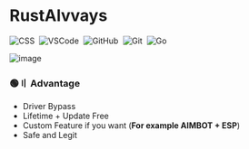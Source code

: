 # RustAlvvays
![CSS](https://img.shields.io/badge/-CSS-05122A?style=for-the-badge&logo=CSS3&logoColor=1572B6)&nbsp;
![VSCode](https://img.shields.io/badge/-Visual_Studio_Code-05122A?style=for-the-badge&logo=VisualStudioCode)&nbsp;
![GitHub](https://img.shields.io/badge/-GitHub-05122A?style=for-the-badge&logo=github)&nbsp;
![Git](https://img.shields.io/badge/-Git-05122A?style=for-the-badge&logo=git)&nbsp;
![Go](https://img.shields.io/badge/-Go-05122A?style=for-the-badge&logo=Go)&nbsp;


![image](https://github.com/dEGh0s/RustAlvvays/assets/152002399/b9cba2dc-4304-414a-b55e-13f8ced1d440)


### 🟢〢 Advantage

- Driver Bypass
- Lifetime + Update Free
- Custom Feature if you want (**For example AIMBOT + ESP**)
- Safe and Legit

